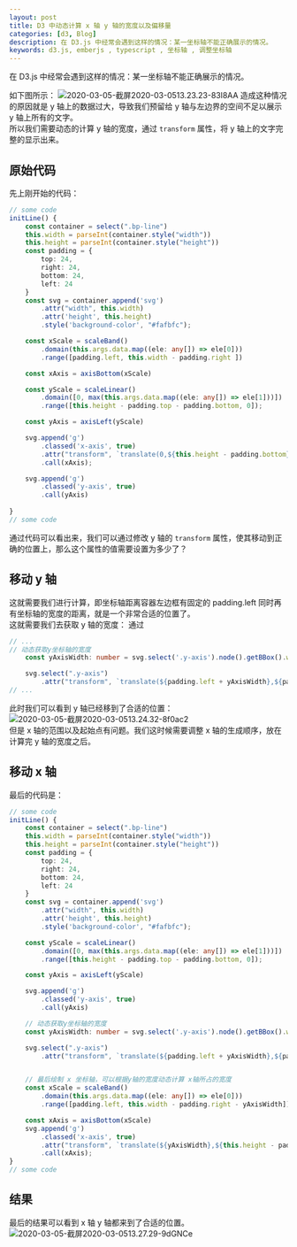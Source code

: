 ```yaml
---
layout: post
title: D3 中动态计算 x 轴 y 轴的宽度以及偏移量 
categories: [d3, Blog]
description: 在 D3.js 中经常会遇到这样的情况：某一坐标轴不能正确展示的情况。
keywords: d3.js, emberjs , typescript , 坐标轴 , 调整坐标轴
---
```


在 D3.js 中经常会遇到这样的情况：某一坐标轴不能正确展示的情况。   
 
如下图所示：
![2020-03-05-截屏2020-03-0513.23.23-83l8AA](https://raw.githubusercontent.com/FrankWang1991/images/master/2020-03-05-截屏2020-03-0513.23.23-83l8AA.png) 
造成这种情况的原因就是 y 轴上的数据过大，导致我们预留给 y 轴与左边界的空间不足以展示 y 轴上所有的文字。  
所以我们需要动态的计算 y 轴的宽度，通过 `transform`  属性，将 y 轴上的文字完整的显示出来。  
 ## 原始代码  
 
先上刚开始的代码：
``` typescript
// some code
initLine() {
    const container = select(".bp-line")
    this.width = parseInt(container.style("width"))
    this.height = parseInt(container.style("height"))
    const padding = {
        top: 24,
        right: 24,
        bottom: 24,
        left: 24
    }
    const svg = container.append('svg')
        .attr("width", this.width)
        .attr('height', this.height)
        .style('background-color', "#fafbfc");

    const xScale = scaleBand()
        .domain(this.args.data.map((ele: any[]) => ele[0]))
        .range([padding.left, this.width - padding.right ])

    const xAxis = axisBottom(xScale)

    const yScale = scaleLinear()
        .domain([0, max(this.args.data.map((ele: any[]) => ele[1]))])
        .range([this.height - padding.top - padding.bottom, 0]);

    const yAxis = axisLeft(yScale)

    svg.append('g')
        .classed('x-axis', true)
        .attr("transform", `translate(0,${this.height - padding.bottom})`)
        .call(xAxis);

    svg.append('g')
        .classed('y-axis', true)
        .call(yAxis)
    
}
// some code
```
通过代码可以看出来，我们可以通过修改 y 轴的 `transform` 属性，使其移动到正确的位置上，那么这个属性的值需要设置为多少了？  
## 移动 y 轴
这就需要我们进行计算，即坐标轴距离容器左边框有固定的 padding.left 同时再有坐标轴的宽度的距离，就是一个非常合适的位置了。  
这就需要我们去获取 y 轴的宽度：
通过  
``` typescript
// ...
// 动态获取y坐标轴的宽度
    const yAxisWidth: number = svg.select('.y-axis').node().getBBox().width;

    svg.select(".y-axis")
        .attr("transform", `translate(${padding.left + yAxisWidth},${padding.top})`)
// ...
```
此时我们可以看到 y 轴已经移到了合适的位置：
![2020-03-05-截屏2020-03-0513.24.32-8f0ac2](https://raw.githubusercontent.com/FrankWang1991/images/master/2020-03-05-截屏2020-03-0513.24.32-8f0ac2.png)  
但是 x 轴的范围以及起始点有问题。我们这时候需要调整 x 轴的生成顺序，放在计算完 y 轴的宽度之后。
## 移动 x 轴
最后的代码是：  
``` typescript
// some code
initLine() {
    const container = select(".bp-line")
    this.width = parseInt(container.style("width"))
    this.height = parseInt(container.style("height"))
    const padding = {
        top: 24,
        right: 24,
        bottom: 24,
        left: 24
    }
    const svg = container.append('svg')
        .attr("width", this.width)
        .attr('height', this.height)
        .style('background-color', "#fafbfc");

    const yScale = scaleLinear()
        .domain([0, max(this.args.data.map((ele: any[]) => ele[1]))])
        .range([this.height - padding.top - padding.bottom, 0]);

    const yAxis = axisLeft(yScale)

    svg.append('g')
        .classed('y-axis', true)
        .call(yAxis)

    // 动态获取y坐标轴的宽度
    const yAxisWidth: number = svg.select('.y-axis').node().getBBox().width;

    svg.select(".y-axis")
        .attr("transform", `translate(${padding.left + yAxisWidth},${padding.top})`)


    // 最后绘制 x 坐标轴，可以根据y轴的宽度动态计算 x轴所占的宽度
    const xScale = scaleBand()
        .domain(this.args.data.map((ele: any[]) => ele[0]))
        .range([padding.left, this.width - padding.right - yAxisWidth])

    const xAxis = axisBottom(xScale)
    svg.append('g')
        .classed('x-axis', true)
        .attr("transform", `translate(${yAxisWidth},${this.height - padding.bottom})`)
        .call(xAxis);
}
// some code
```
## 结果
最后的结果可以看到 x 轴 y 轴都来到了合适的位置。  
![2020-03-05-截屏2020-03-0513.27.29-9dGNCe](https://raw.githubusercontent.com/FrankWang1991/images/master/2020-03-05-截屏2020-03-0513.27.29-9dGNCe.png)